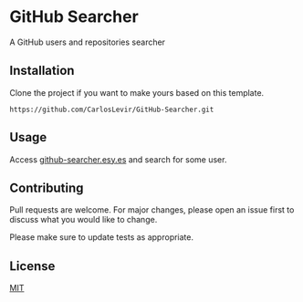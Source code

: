 # GitHub Searcher

A GitHub users and repositories searcher

## Installation

Clone the project if you want to make yours based on this template.

```
https://github.com/CarlosLevir/GitHub-Searcher.git
```

## Usage

Access [github-searcher.esy.es](http://github-searcher.esy.es) and search for some user.

## Contributing
Pull requests are welcome. For major changes, please open an issue first to discuss what you would like to change.

Please make sure to update tests as appropriate.

## License
[MIT](https://choosealicense.com/licenses/mit/)
